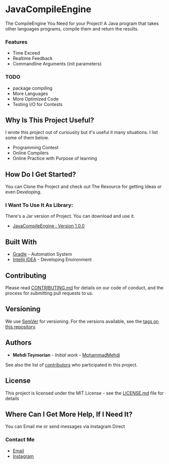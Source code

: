 # JavaCompileEngine
The CompileEngine You Need for your Project!
A Java program that takes other languages programs, compile them and return the results.
  ### Features
  - Time Exceed
  - Realtime Feedback
  - Commandline Arguments (init parameters)
  
  ### TODO
  - package compiling
  - More Languages
  - More Optimized Code
  - Testing I/O for Contests
  
## Why Is This Project Useful?
I wrote this project out of curiousity but it's useful it many situations. I list some of them below.
  - Programming Contest
  - Online Compilers
  - Online Practice with Purpose of learning

## How Do I Get Started?
You can Clone the Project and check out The Resource for getting Ideas or even Developing.
  ### I Want To Use It As Library:
  There's a Jar version of Project. You can download and use it.
  - [JavaCompileEngine : Version 1.0.0](https://github.com/MohammadNik/JavaCompileEngine/blob/master/JavaCompileEngine.jar?raw=true)

## Built With

* [Gradle](https://maven.apache.org/) - Automation System
* [Intellij IDEA](https://www.jetbrains.com/idea/) - Developing Environment

## Contributing

Please read [CONTRIBUTING.md](https://gist.github.com/PurpleBooth/b24679402957c63ec426) for details on our code of conduct, and the process for submitting pull requests to us.

## Versioning

We use [SemVer](http://semver.org/) for versioning. For the versions available, see the [tags on this repository](https://github.com/your/project/tags). 

## Authors

* **Mehdi Teymorian** - *Initial work* - [MohammadMehdi](https://github.com/MohammadNik)

See also the list of [contributors](https://github.com/MohammadNik/JavaCompileEngine/graphs/contributors) who participated in this project.

## License

This project is licensed under the MIT License - see the [LICENSE.md](https://github.com/MohammadNik/JavaCompileEngine/blob/master/LICENSE) file for details

## Where Can I Get More Help, If I Need It?
You can Email me or send messages via Instagram Direct
### Contact Me
- [Email](mailto:mehditeymorian322@gmail.com)
- [Instagram](https://www.instagram.com/nik_teymorian/)
